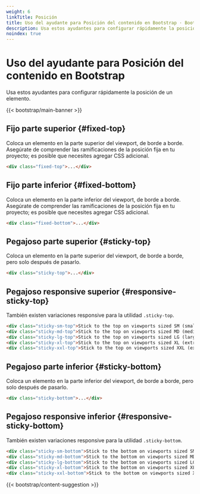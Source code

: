 ```yaml
---
weight: 6
linkTitle: Posición
title: Uso del ayudante para Posición del contenido en Bootstrap · Bootstrap en Español v5.3
description: Usa estos ayudantes para configurar rápidamente la posición de un elemento.
noindex: true
---
```


# Uso del ayudante para Posición del contenido en Bootstrap

Usa estos ayudantes para configurar rápidamente la posición de un elemento.

{{< bootstrap/main-banner >}}

Fijo parte superior {#fixed-top}
---------------------------------

Coloca un elemento en la parte superior del viewport, de borde a borde. Asegúrate de comprender las ramificaciones de la posición fija en tu proyecto; es posible que necesites agregar CSS adicional.

```html {filename="HTML"}
<div class="fixed-top">...</div>
```

Fijo parte inferior {#fixed-bottom}
------------------------------------

Coloca un elemento en la parte inferior del viewport, de borde a borde. Asegúrate de comprender las ramificaciones de la posición fija en tu proyecto; es posible que necesites agregar CSS adicional.

```html {filename="HTML"}
<div class="fixed-bottom">...</div>
```

Pegajoso parte superior {#sticky-top}
--------------------------------------

Coloca un elemento en la parte superior del viewport, de borde a borde, pero solo después de pasarlo.

```html {filename="HTML"}
<div class="sticky-top">...</div>
```

Pegajoso responsive superior {#responsive-sticky-top}
------------------------------------------------------

También existen variaciones responsive para la utilidad `.sticky-top`.

```html {filename="HTML"}
<div class="sticky-sm-top">Stick to the top on viewports sized SM (small) or wider</div>
<div class="sticky-md-top">Stick to the top on viewports sized MD (medium) or wider</div>
<div class="sticky-lg-top">Stick to the top on viewports sized LG (large) or wider</div>
<div class="sticky-xl-top">Stick to the top on viewports sized XL (extra-large) or wider</div>
<div class="sticky-xxl-top">Stick to the top on viewports sized XXL (extra-extra-large) or wider</div>
```

Pegajoso parte inferior {#sticky-bottom}
-----------------------------------------

Coloca un elemento en la parte inferior del viewport, de borde a borde, pero solo después de pasarlo.

```html {filename="HTML"}
<div class="sticky-bottom">...</div>
```

Pegajoso responsive inferior {#responsive-sticky-bottom}
---------------------------------------------------------

También existen variaciones responsive para la utilidad `.sticky-bottom`.

```html {filename="HTML"}
<div class="sticky-sm-bottom">Stick to the bottom on viewports sized SM (small) or wider</div>
<div class="sticky-md-bottom">Stick to the bottom on viewports sized MD (medium) or wider</div>
<div class="sticky-lg-bottom">Stick to the bottom on viewports sized LG (large) or wider</div>
<div class="sticky-xl-bottom">Stick to the bottom on viewports sized XL (extra-large) or wider</div>
<div class="sticky-xxl-bottom">Stick to the bottom on viewports sized XXL (extra-extra-large) or wider</div>
```

{{< bootstrap/content-suggestion >}}
